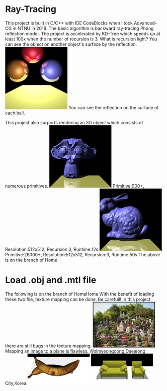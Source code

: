 # Ray-Tracing

This project is built in C/C++ with IDE CodeBlocks when i took Advanced-CG in NTNU in 2018.
The basic algorithm is backward ray-tracing Phong reflection model.
The project is accelerated by KD-Tree which speeds up at least 100x when the number of recursion is 3.
What is recursion light? You can see the object on another object's surface by the reflection.
<img src="Picture/ball.jpg" width="200" >
You can see the reflection on the surface of each ball.

This project also surports rendering an 3D object which consists of numerous primitives.
<img src="Picture/monkey512.jpg" width="200" >
Primitive:900+, Resolution:512x512, Recursion:3, Runtime:12s
<img src="Picture/bunny512.jpg" width="200" >
Primitive:26000+, Resolution:512x512, Recursion:3, Runtime:50s
The above is on the branch of Home


# Load .obj and .mtl file
The following is on the branch of HomeHome
With the benefit of loading these two file, texture mapping can be done.
Be carefull! In this project, there are still bugs in the texture mapping.
<img src="Picture/Ambition.jpg" width="200" >
Mapping an image to a plane is flawless. 
Wolmyeongdong,Daejeong City,Korea 
<img src="Picture/banana.jpg" width="200" >
<img src="Picture/sofa.jpg" width="200" >
